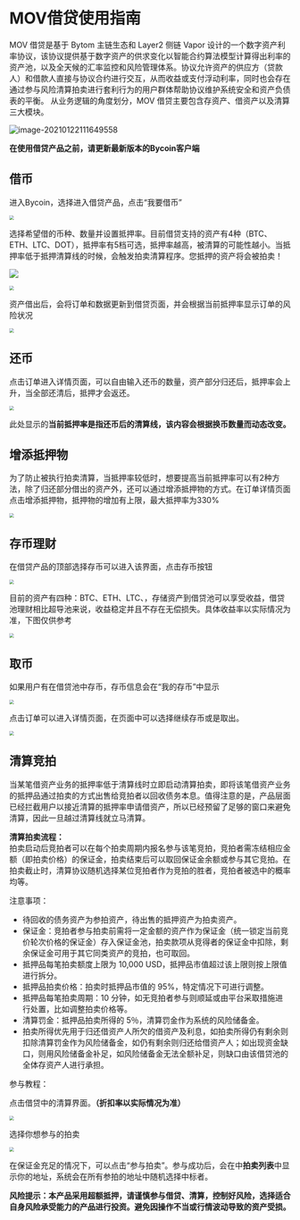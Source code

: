 # MOV借贷使用指南

MOV 借贷是基于 Bytom 主链生态和 Layer2 侧链 Vapor 设计的⼀个数字资产利率协议，该协议提供基于数字资产的供求变化以智能合约算法模型计算得出利率的资产池，以及全天候的汇率监控和风险管理体系。协议允许资产的供应方（贷款⼈）和借款人直接与协议合约进行交互，从而收益或支付浮动利率，同时也会存在通过参与风险清算拍卖进行套利行为的用户群体帮助协议维护系统安全和资产负债表的平衡。 从业务逻辑的角度划分，MOV 借贷主要包含存资产、借资产以及清算三大模块。

![image-20210122111649558](../images/loan/image-20210122111649558.png)

**在使用借贷产品之前，请更新最新版本的Bycoin客户端**

## 借币

进入Bycoin，选择进入借贷产品，点击“我要借币”

<img src="../images/loan/1.jpg" style="zoom:50%;" />

选择希望借的币种、数量并设置抵押率。目前借贷支持的资产有4种（BTC、ETH、LTC、DOT），抵押率有5档可选，抵押率越高，被清算的可能性越小。当抵押率低于抵押清算线的时候，会触发拍卖清算程序。您抵押的资产将会被拍卖！

![](../images/loan/10.png)

<img src="../images/loan/2.jpg" style="zoom:50%;" />

资产借出后，会将订单和数据更新到借贷页面，并会根据当前抵押率显示订单的风险状况

<img src="../images/loan/3.jpg" style="zoom: 50%;" />

## 还币

点击订单进入详情页面，可以自由输入还币的数量，资产部分归还后，抵押率会上升，当全部还清后，抵押才会返还。

<img src="../images/loan/4.jpg" style="zoom:50%;" />

此处显示的**当前抵押率是指还币后的清算线，该内容会根据换币数量而动态改变。**

## 增添抵押物

为了防止被执行拍卖清算，当抵押率较低时，想要提高当前抵押率可以有2种方法，除了归还部分借出的资产外，还可以通过增添抵押物的方式。在订单详情页面点击增添抵押物，抵押物的增加有上限，最大抵押率为330%

<img src="../images/loan/5.jpg" style="zoom:50%;" />

## 存币理财

在借贷产品的顶部选择存币可以进入该界面，点击存币按钮

<img src="../images/loan/6.jpg" style="zoom:50%;" />

目前的资产有四种：BTC、ETH、LTC、，存储资产到借贷池可以享受收益，借贷池理财相比超导池来说，收益稳定并且不存在无偿损失。具体收益率以实际情况为准，下图仅供参考

<img src="../images/loan/7.jpg" style="zoom:50%;" />

## 取币

如果用户有在借贷池中存币，存币信息会在“我的存币”中显示

<img src="../images/loan/8.jpg" style="zoom:50%;" />

点击订单可以进入详情页面，在页面中可以选择继续存币或是取出。

<img src="../images/loan/9.jpg" style="zoom:50%;" />

## 清算竞拍

当某笔借资产业务的抵押率低于清算线时立即启动清算拍卖，即将该笔借资产业务的抵押品通过拍卖的方式出售给竞拍者以回收债务本息。值得注意的是，产品层面已经拦截用户以接近清算的抵押率申请借资产，所以已经预留了足够的窗口来避免清算，因此一旦越过清算线就立马清算。

**清算拍卖流程：**  
拍卖启动后竞拍者可以在每个拍卖周期内报名参与该笔竞拍，竞拍者需冻结相应金额（即拍卖价格）的保证金，拍卖结束后可以取回保证金余额或参与其它竞拍。在拍卖截止时，清算协议随机选择某位竞拍者作为竞拍的胜者，竞拍者被选中的概率均等。

注意事项：

- 待回收的债务资产为参拍资产，待出售的抵押资产为拍卖资产。
- 保证金：竞拍者参与拍卖前需将一定金额的资产作为保证金（统一锁定当前竞价轮次价格的保证金）存入保证金池，拍卖款项从竞得者的保证金中扣除，剩余保证金可用于其它同类资产的竞拍，也可取回。
- 抵押品每笔拍卖额度上限为 10,000 USD，抵押品市值超过该上限则按上限值进行拆分。
- 抵押品拍卖价格：拍卖时抵押品市值的 95%，特定情况下可进行调整。
- 抵押品每笔拍卖周期：10 分钟，如无竞拍者参与则顺延或由平台采取措施进行处置，比如调整拍卖价格等。
- 清算罚金：抵押品拍卖所得的 5％，清算罚金作为系统的风险储备金。
- 拍卖所得优先用于归还借资产人所欠的借资产及利息，如拍卖所得仍有剩余则扣除清算罚金作为风险储备金，如仍有剩余则归还给借资产人；如出现资金缺口，则用风险储备金补足，如风险储备金无法全额补足，则缺口由该借贷池的全体存资产人进行承担。

参与教程：

点击借贷中的清算界面。**（折扣率以实际情况为准）**

<img src="../images/loan/10.jpg" style="zoom:50%;" />

选择你想参与的拍卖

<img src="../images/loan/11.jpg" style="zoom:50%;" />

在保证金充足的情况下，可以点击“参与拍卖”。参与成功后，会在中**拍卖列表**中显示你的地址，系统会在所有参拍的地址中随机选择中标者。



**风险提示：本产品采用超额抵押，请谨慎参与借贷、清算，控制好风险，选择适合自身风险承受能力的产品进行投资。避免因操作不当或行情波动导致的资产受损。**